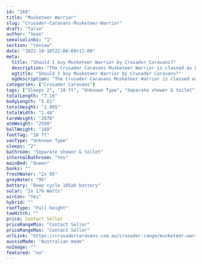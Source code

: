 ```yaml
---
id: "168"
title: "Musketeer Warrior"
slug: "Crusader-Caravans-Musketeer-Warrior"
draft: "false"
author: "Sean"
seealsolinks: "1"
section: "review"
date: "2022-10-10T22:00:09+11:00"
meta:
  title: "Should I buy Musketeer Warrior by Crusader Caravans?"
  description: "The Crusader Caravans Musketeer Warrior is classed as Unknown Type, and sleeps 2 people. It is Australian made and comes in at 18 ft. It generally has Separate shower & toilet."
  ogtitle: "Should I buy Musketeer Warrior by Crusader Caravans?"
  ogdescription: "The Crusader Caravans Musketeer Warrior is classed as Unknown Type, and sleeps 2 people. It is Australian made and comes in at 18 ft. It generally has Separate shower & toilet."
categories: ["Crusader Caravans"]
tags: ["Sleeps 2", "18 ft", "Unknown Type", "Separate shower & toilet", "Full height", "Price Unknown", "Australian made"]
totalLength: "7.16"
bodyLength: "5.61"
totalHeight: "2.995"
totalWidth: "2.44"
tareWeight: "2070"
atmWeight: "2500"
ballWeight: "168"
footTag: "18 ft"
vanType: "Unknown Type"
sleeps: "2"
bathroom: "Separate shower & toilet"
internalBathroom: "Yes"
mainBed: "Queen"
bunks: ""
freshWater: "2x 95"
greyWater: "95"
battery: "Deep cycle 105ah battery"
solar: "2x 170 Watts"
airCon: "Yes"
hybrid: ""
roofType: "Full height"
towHitch: ""
price: Contact Seller
priceRangeMin: "Contact Seller"
priceRangeMax: "Contact Seller"
urlLink: "https://crusadercaravans.com.au/crusader-range/musketeer-warrior/"
aussieMade: "Australian made"
noImage: ""
featured: "no"
---
```

